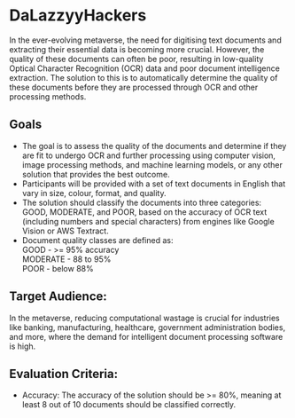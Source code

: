 # DaLazzyyHackers

In the ever-evolving metaverse, the need for digitising text documents and extracting their essential data is becoming more crucial. However, the quality of these documents can often be poor, resulting in low-quality Optical Character Recognition (OCR) data and poor document intelligence extraction. The solution to this is to automatically determine the quality of these documents before they are processed through OCR and other processing methods.

## Goals
- The goal is to assess the quality of the documents and determine if they are
fit to undergo OCR and further processing using computer vision, image
processing methods, and machine learning models, or any other solution
that provides the best outcome.
- Participants will be provided with a set of text documents in English that
vary in size, colour, format, and quality.
- The solution should classify the documents into three categories: GOOD,
MODERATE, and POOR, based on the accuracy of OCR text (including
numbers and special characters) from engines like Google Vision or AWS
Textract.
- Document quality classes are defined as:<br>
GOOD - >= 95% accuracy<br>
MODERATE - 88 to 95%<br>
POOR - below 88%<br>

## Target Audience:
In the metaverse, reducing computational wastage is crucial for industries like
banking, manufacturing, healthcare, government administration bodies, and
more, where the demand for intelligent document processing software is high.

## Evaluation Criteria:
- Accuracy: The accuracy of the solution should be >= 80%, meaning at least 8
out of 10 documents should be classified correctly.
